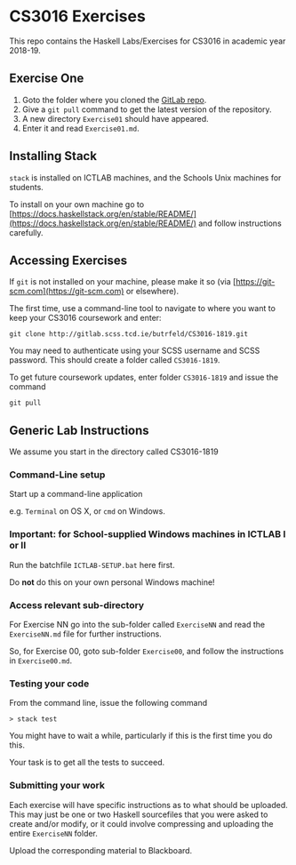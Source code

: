 # CS3016 Exercises

This repo contains the Haskell Labs/Exercises for CS3016 in academic year 2018-19.


## Exercise One

1. Goto the folder where you cloned the [GitLab repo](https://gitlab.scss.tcd.ie/butrfeld/CS3016-1819/).
2. Give a `git pull` command to get the latest version of the repository.
3. A new directory `Exercise01` should have appeared. 
4. Enter it and read `Exercise01.md`.



## Installing Stack

`stack` is installed on ICTLAB machines,
and the Schools Unix machines for students.

To install on your own machine go to
[https://docs.haskellstack.org/en/stable/README/](https://docs.haskellstack.org/en/stable/README/)
and follow instructions carefully.


## Accessing Exercises

If `git` is not installed on your machine, please make it so (via [https://git-scm.com](https://git-scm.com) or elsewhere).

The first time, use a command-line tool to navigate to where you want to keep your CS3016 coursework and enter:

```
git clone http://gitlab.scss.tcd.ie/butrfeld/CS3016-1819.git
```

You may need to authenticate using your SCSS username and SCSS password. This should create a folder called `CS3016-1819`. 

To get future coursework updates, enter folder `CS3016-1819`
and issue the command

```
git pull
```


## Generic Lab Instructions

We assume you start in the directory called CS3016-1819

### Command-Line setup

Start up a command-line application

e.g. `Terminal` on OS X, or `cmd` on Windows.

### Important: for School-supplied Windows machines in ICTLAB I or II

Run the batchfile `ICTLAB-SETUP.bat` here first.

Do **not** do this on your own personal Windows machine!

### Access relevant sub-directory

For Exercise NN go into the sub-folder called `ExerciseNN` and read the `ExerciseNN.md` file
for further instructions.

So, for Exercise 00, goto sub-folder `Exercise00`, and follow the instructions in `Exercise00.md`.

### Testing your code

From the command line, issue the following command

```
> stack test
```

You might have to wait a while, 
particularly if this is the first time you do this.

Your task is to get all the tests to succeed.

### Submitting your work

Each exercise will have specific
instructions as to what should be uploaded. This may just be one or two Haskell sourcefiles that you were asked to create and/or modify, or it could involve compressing and uploading the entire `ExerciseNN` folder.

Upload the corresponding material to Blackboard.

